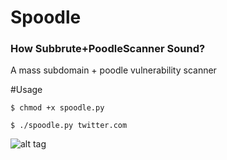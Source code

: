 # Spoodle

### How Subbrute+PoodleScanner Sound?

A mass subdomain + poodle vulnerability scanner




#Usage

`$ chmod +x spoodle.py`

`$ ./spoodle.py twitter.com`

![alt tag](http://i.imgur.com/mLElsDo.gif)


